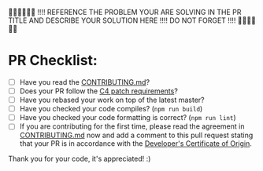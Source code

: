 👮🏻👮🏻👮🏻 !!!! REFERENCE THE PROBLEM YOUR ARE SOLVING IN THE PR TITLE AND DESCRIBE YOUR SOLUTION HERE !!!! DO NOT FORGET !!!! 👮🏻👮🏻👮🏻


# PR Checklist:

- [ ] Have you read the [CONTRIBUTING.md](https://github.com/crypto-com/sample-chain-wallet/blob/master/CONTRIBUTING.md)?
- [ ] Does your PR follow the [C4 patch requirements](https://rfc.zeromq.org/spec:42/C4/#23-patch-requirements)?
- [ ] Have you rebased your work on top of the latest master? 
- [ ] Have you checked your code compiles? (`npm run build`)
- [ ] Have you checked your code formatting is correct? (`npm run lint`)
- [ ] If you are contributing for the first time, please read the agreement in [CONTRIBUTING.md](https://github.com/crypto-com/sample-chain-wallet/blob/master/CONTRIBUTING.md) now and add a comment to this pull request stating that your PR is in accordance with the [Developer's Certificate of Origin](https://github.com/crypto-com/sample-chain-wallet/blob/master/CONTRIBUTING.md#developer-certificate-of-originn).

Thank you for your code, it's appreciated! :)

